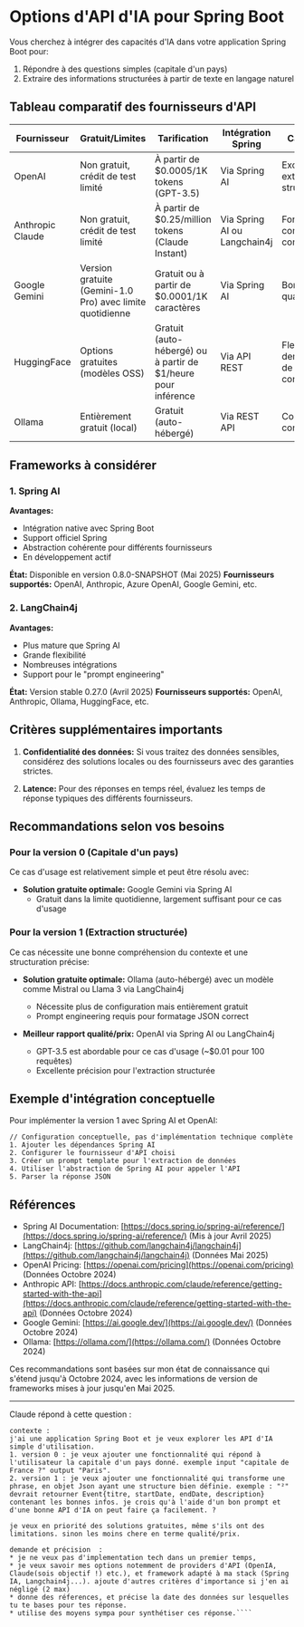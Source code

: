# Options d'API d'IA pour Spring Boot

Vous cherchez à intégrer des capacités d'IA dans votre application Spring Boot pour:
1. Répondre à des questions simples (capitale d'un pays)
2. Extraire des informations structurées à partir de texte en langage naturel

## Tableau comparatif des fournisseurs d'API

| Fournisseur | Gratuit/Limites | Tarification | Intégration Spring | Cas d'usage |
|-------------|-----------------|--------------|-------------------|-------------|
| OpenAI | Non gratuit, crédit de test limité | À partir de $0.0005/1K tokens (GPT-3.5) | Via Spring AI | Excellent pour extraction structurée |
| Anthropic Claude | Non gratuit, crédit de test limité | À partir de $0.25/million tokens (Claude Instant) | Via Spring AI ou Langchain4j | Fort en compréhension contextuelle |
| Google Gemini | Version gratuite (Gemini-1.0 Pro) avec limite quotidienne | Gratuit ou à partir de $0.0001/1K caractères | Via Spring AI | Bon rapport qualité/prix |
| HuggingFace | Options gratuites (modèles OSS) | Gratuit (auto-hébergé) ou à partir de $1/heure pour inférence | Via API REST | Flexible mais demande plus de configuration |
| Ollama | Entièrement gratuit (local) | Gratuit (auto-hébergé) | Via REST API | Contrôle total, confidentialité |

## Frameworks à considérer

### 1. Spring AI

**Avantages:**
- Intégration native avec Spring Boot
- Support officiel Spring
- Abstraction cohérente pour différents fournisseurs
- En développement actif

**État:** Disponible en version 0.8.0-SNAPSHOT (Mai 2025)
**Fournisseurs supportés:** OpenAI, Anthropic, Azure OpenAI, Google Gemini, etc.

### 2. LangChain4j

**Avantages:**
- Plus mature que Spring AI
- Grande flexibilité
- Nombreuses intégrations
- Support pour le "prompt engineering"

**État:** Version stable 0.27.0 (Avril 2025)
**Fournisseurs supportés:** OpenAI, Anthropic, Ollama, HuggingFace, etc.

## Critères supplémentaires importants

1. **Confidentialité des données:** Si vous traitez des données sensibles, considérez des solutions locales ou des fournisseurs avec des garanties strictes.

2. **Latence:** Pour des réponses en temps réel, évaluez les temps de réponse typiques des différents fournisseurs.

## Recommandations selon vos besoins

### Pour la version 0 (Capitale d'un pays)
Ce cas d'usage est relativement simple et peut être résolu avec:

- **Solution gratuite optimale:** Google Gemini via Spring AI
    - Gratuit dans la limite quotidienne, largement suffisant pour ce cas d'usage

### Pour la version 1 (Extraction structurée)
Ce cas nécessite une bonne compréhension du contexte et une structuration précise:

- **Solution gratuite optimale:** Ollama (auto-hébergé) avec un modèle comme Mistral ou Llama 3 via LangChain4j
    - Nécessite plus de configuration mais entièrement gratuit
    - Prompt engineering requis pour formatage JSON correct

- **Meilleur rapport qualité/prix:** OpenAI via Spring AI ou LangChain4j
    - GPT-3.5 est abordable pour ce cas d'usage (~$0.01 pour 100 requêtes)
    - Excellente précision pour l'extraction structurée

## Exemple d'intégration conceptuelle

Pour implémenter la version 1 avec Spring AI et OpenAI:

```
// Configuration conceptuelle, pas d'implémentation technique complète
1. Ajouter les dépendances Spring AI
2. Configurer le fournisseur d'API choisi
3. Créer un prompt template pour l'extraction de données
4. Utiliser l'abstraction de Spring AI pour appeler l'API
5. Parser la réponse JSON
```

## Références

- Spring AI Documentation: [https://docs.spring.io/spring-ai/reference/](https://docs.spring.io/spring-ai/reference/) (Mis à jour Avril 2025)
- LangChain4j: [https://github.com/langchain4j/langchain4j](https://github.com/langchain4j/langchain4j) (Données Mai 2025)
- OpenAI Pricing: [https://openai.com/pricing](https://openai.com/pricing) (Données Octobre 2024)
- Anthropic API: [https://docs.anthropic.com/claude/reference/getting-started-with-the-api](https://docs.anthropic.com/claude/reference/getting-started-with-the-api) (Données Octobre 2024)
- Google Gemini: [https://ai.google.dev/](https://ai.google.dev/) (Données Octobre 2024)
- Ollama: [https://ollama.com/](https://ollama.com/) (Données Octobre 2024)

Ces recommandations sont basées sur mon état de connaissance qui s'étend jusqu'à Octobre 2024, avec les informations de version de frameworks mises à jour jusqu'en Mai 2025.

---
Claude répond à cette question :
```
contexte : 
j'ai une application Spring Boot et je veux explorer les API d'IA simple d'utilisation.
1. version 0 : je veux ajouter une fonctionnalité qui répond à l'utilisateur la capitale d'un pays donné. exemple input "capitale de France ?" output "Paris".
2. version 1 : je veux ajouter une fonctionnalité qui transforme une phrase, en objet Json ayant une structure bien définie. exemple : "²" devrait retourner Event{titre, startDate, endDate, description} contenant les bonnes infos. je crois qu'à l'aide d'un bon prompt et d'une bonne API d'IA on peut faire ça facilement. ?

je veux en priorité des solutions gratuites, même s'ils ont des limitations. sinon les moins chere en terme qualité/prix.

demande et précision  :
* je ne veux pas d'implementation tech dans un premier temps,
* je veux savoir mes options notemment de providers d'API (OpenIA, Claude(sois objectif !) etc.), et framework adapté à ma stack (Spring IA, Langchain4j...). ajoute d'autres critères d'importance si j'en ai négligé (2 max)
* donne des réferences, et précise la date des données sur lesquelles tu te bases pour tes réponse.
* utilise des moyens sympa pour synthétiser ces réponse.````